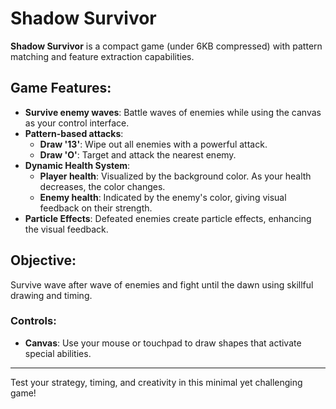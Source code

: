 # Shadow Survivor

**Shadow Survivor** is a compact game (under 6KB compressed) with pattern matching and feature extraction capabilities.

## Game Features:
- **Survive enemy waves**: Battle waves of enemies while using the canvas as your control interface.
- **Pattern-based attacks**:
  - **Draw '13'**: Wipe out all enemies with a powerful attack.
  - **Draw 'O'**: Target and attack the nearest enemy.
- **Dynamic Health System**:
  - **Player health**: Visualized by the background color. As your health decreases, the color changes.
  - **Enemy health**: Indicated by the enemy's color, giving visual feedback on their strength.
- **Particle Effects**: Defeated enemies create particle effects, enhancing the visual feedback.
  
## Objective:
Survive wave after wave of enemies and fight until the dawn using skillful drawing and timing.

### Controls:
- **Canvas**: Use your mouse or touchpad to draw shapes that activate special abilities.

------------

Test your strategy, timing, and creativity in this minimal yet challenging game!
